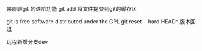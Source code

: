 来聊聊git 的进阶功能
git add 将文件提交到git的缓存区

git is free software distributed under the GPL
git reset --hard HEAD^ 版本回退

远程新增分支dev